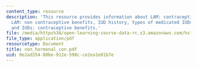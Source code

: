 ```yaml
---
content_type: resource
description: 'This resource provides information about LAM: contraceptive benefits,
  LAM: non contraceptive benefits, IUD history, types of medicated IUDs, progestasert,
  and IUDs: contraceptive benefits.'
file: /media/https%3A/open-learning-course-data-rc.s3.amazonaws.com/hst-071-human-reproductive-biology-fall-2005/0e2ad35480be912e598cce2ea1e81b7e_non_hormonal_con.pdf
file_type: application/pdf
resourcetype: Document
title: non_hormonal_con.pdf
uid: 0e2ad354-80be-912e-598c-ce2ea1e81b7e
---
```

